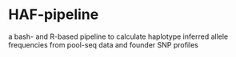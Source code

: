 # HAF-pipeline
a bash- and R-based pipeline to calculate haplotype inferred allele frequencies from pool-seq data and founder SNP profiles
